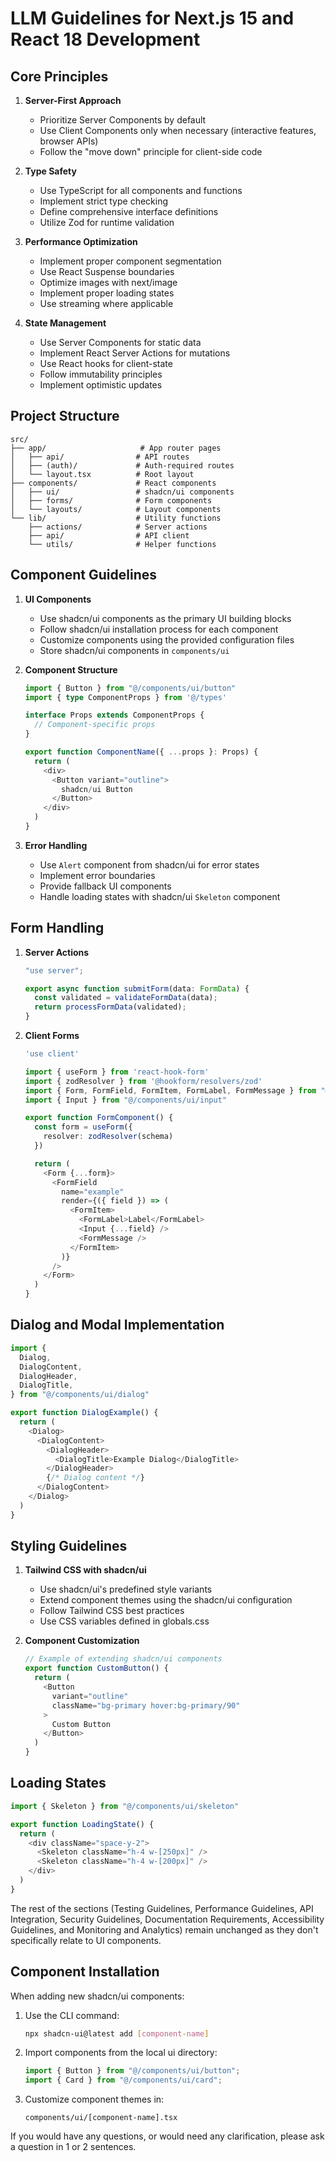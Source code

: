 # LLM Guidelines for Next.js 15 and React 18 Development

## Core Principles

1. **Server-First Approach**

   - Prioritize Server Components by default
   - Use Client Components only when necessary (interactive features, browser APIs)
   - Follow the "move down" principle for client-side code

2. **Type Safety**

   - Use TypeScript for all components and functions
   - Implement strict type checking
   - Define comprehensive interface definitions
   - Utilize Zod for runtime validation

3. **Performance Optimization**

   - Implement proper component segmentation
   - Use React Suspense boundaries
   - Optimize images with next/image
   - Implement proper loading states
   - Use streaming where applicable

4. **State Management**
   - Use Server Components for static data
   - Implement React Server Actions for mutations
   - Use React hooks for client-state
   - Follow immutability principles
   - Implement optimistic updates

## Project Structure

```
src/
├── app/                     # App router pages
│   ├── api/                # API routes
│   ├── (auth)/             # Auth-required routes
│   └── layout.tsx          # Root layout
├── components/             # React components
│   ├── ui/                 # shadcn/ui components
│   ├── forms/              # Form components
│   └── layouts/            # Layout components
└── lib/                    # Utility functions
    ├── actions/            # Server actions
    ├── api/                # API client
    └── utils/              # Helper functions
```

## Component Guidelines

1. **UI Components**

   - Use shadcn/ui components as the primary UI building blocks
   - Follow shadcn/ui installation process for each component
   - Customize components using the provided configuration files
   - Store shadcn/ui components in `components/ui`

2. **Component Structure**

   ```typescript
   import { Button } from "@/components/ui/button"
   import { type ComponentProps } from '@/types'

   interface Props extends ComponentProps {
     // Component-specific props
   }

   export function ComponentName({ ...props }: Props) {
     return (
       <div>
         <Button variant="outline">
           shadcn/ui Button
         </Button>
       </div>
     )
   }
   ```

3. **Error Handling**
   - Use `Alert` component from shadcn/ui for error states
   - Implement error boundaries
   - Provide fallback UI components
   - Handle loading states with shadcn/ui `Skeleton` component

## Form Handling

1. **Server Actions**

   ```typescript
   "use server";

   export async function submitForm(data: FormData) {
     const validated = validateFormData(data);
     return processFormData(validated);
   }
   ```

2. **Client Forms**

   ```typescript
   'use client'

   import { useForm } from 'react-hook-form'
   import { zodResolver } from '@hookform/resolvers/zod'
   import { Form, FormField, FormItem, FormLabel, FormMessage } from "@/components/ui/form"
   import { Input } from "@/components/ui/input"

   export function FormComponent() {
     const form = useForm({
       resolver: zodResolver(schema)
     })

     return (
       <Form {...form}>
         <FormField
           name="example"
           render={({ field }) => (
             <FormItem>
               <FormLabel>Label</FormLabel>
               <Input {...field} />
               <FormMessage />
             </FormItem>
           )}
         />
       </Form>
     )
   }
   ```

## Dialog and Modal Implementation

```typescript
import {
  Dialog,
  DialogContent,
  DialogHeader,
  DialogTitle,
} from "@/components/ui/dialog"

export function DialogExample() {
  return (
    <Dialog>
      <DialogContent>
        <DialogHeader>
          <DialogTitle>Example Dialog</DialogTitle>
        </DialogHeader>
        {/* Dialog content */}
      </DialogContent>
    </Dialog>
  )
}
```

## Styling Guidelines

1. **Tailwind CSS with shadcn/ui**

   - Use shadcn/ui's predefined style variants
   - Extend component themes using the shadcn/ui configuration
   - Follow Tailwind CSS best practices
   - Use CSS variables defined in globals.css

2. **Component Customization**
   ```typescript
   // Example of extending shadcn/ui components
   export function CustomButton() {
     return (
       <Button
         variant="outline"
         className="bg-primary hover:bg-primary/90"
       >
         Custom Button
       </Button>
     )
   }
   ```

## Loading States

```typescript
import { Skeleton } from "@/components/ui/skeleton"

export function LoadingState() {
  return (
    <div className="space-y-2">
      <Skeleton className="h-4 w-[250px]" />
      <Skeleton className="h-4 w-[200px]" />
    </div>
  )
}
```

The rest of the sections (Testing Guidelines, Performance Guidelines, API Integration, Security Guidelines, Documentation Requirements, Accessibility Guidelines, and Monitoring and Analytics) remain unchanged as they don't specifically relate to UI components.

## Component Installation

When adding new shadcn/ui components:

1. Use the CLI command:

   ```bash
   npx shadcn-ui@latest add [component-name]
   ```

2. Import components from the local ui directory:

   ```typescript
   import { Button } from "@/components/ui/button";
   import { Card } from "@/components/ui/card";
   ```

3. Customize component themes in:
   ```
   components/ui/[component-name].tsx
   ```

If you would have any questions, or would need any clarification, please ask a question in 1 or 2 sentences.
